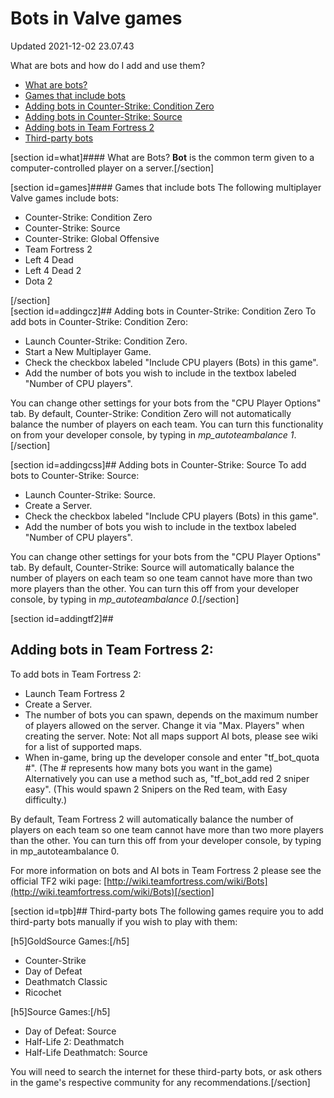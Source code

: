 # Bots in Valve games
Updated 2021-12-02 23.07.43

What are bots and how do I add and use them?  
  

* [What are bots?](#what)
* [Games that include bots](#games)
* [Adding bots in Counter-Strike: Condition Zero](#addingcz)
* [Adding bots in Counter-Strike: Source](#addingcss)
* [Adding bots in Team Fortress 2](#addingtf2)
* [Third-party bots](#tpb)

  
  
[section id=what]#### What are Bots?
**Bot** is the common term given to a computer-controlled player on a server.[/section]  
  
[section id=games]#### Games that include bots
The following multiplayer Valve games include bots:  

* Counter-Strike: Condition Zero
* Counter-Strike: Source
* Counter-Strike: Global Offensive
* Team Fortress 2
* Left 4 Dead
* Left 4 Dead 2
* Dota 2

[/section]  
[section id=addingcz]## Adding bots in Counter-Strike: Condition Zero
To add bots in Counter-Strike: Condition Zero:  

* Launch Counter-Strike: Condition Zero.
* Start a New Multiplayer Game.
* Check the checkbox labeled "Include CPU players (Bots) in this game".
* Add the number of bots you wish to include in the textbox labeled "Number of CPU players".

You can change other settings for your bots from the "CPU Player Options" tab. By default, Counter-Strike: Condition Zero will not automatically balance the number of players on each team. You can turn this functionality on from your developer console, by typing in *mp_autoteambalance 1*.[/section]  
  
[section id=addingcss]## Adding bots in Counter-Strike: Source
To add bots to Counter-Strike: Source:  

* Launch Counter-Strike: Source.
* Create a Server.
* Check the checkbox labeled "Include CPU players (Bots) in this game".
* Add the number of bots you wish to include in the textbox labeled "Number of CPU players".

You can change other settings for your bots from the "CPU Player Options" tab. By default, Counter-Strike: Source will automatically balance the number of players on each team so one team cannot have more than two more players than the other. You can turn this off from your developer console, by typing in *mp_autoteambalance 0*.[/section]  
  
[section id=addingtf2]##   
## Adding bots in Team Fortress 2:
To add bots in Team Fortress 2:  

* Launch Team Fortress 2
* Create a Server.
* The number of bots you can spawn, depends on the maximum number of players allowed on the server. Change it via "Max. Players" when creating the server. Note: Not all maps support AI bots, please see wiki for a list of supported maps.
* When in-game, bring up the developer console and enter "tf_bot_quota #". (The # represents how many bots you want in the game)  Alternatively you can use a method such as, "tf_bot_add red 2 sniper easy". (This would spawn 2 Snipers on the Red team, with Easy difficulty.)

By default, Team Fortress 2 will automatically balance the number of players on each team so one team cannot have more than two more players than the other. You can turn this off from your developer console, by typing in mp_autoteambalance 0.  
  
For more information on bots and AI bots in Team Fortress 2 please see the official TF2 wiki page: [http://wiki.teamfortress.com/wiki/Bots](http://wiki.teamfortress.com/wiki/Bots)[/section]  
  
[section id=tpb]## Third-party bots
The following games require you to add third-party bots manually if you wish to play with them:  
  
[h5]GoldSource Games:[/h5]
* Counter-Strike
* Day of Defeat
* Deathmatch Classic
* Ricochet

  
[h5]Source Games:[/h5]
* Day of Defeat: Source
* Half-Life 2: Deathmatch
* Half-Life Deathmatch: Source

  
You will need to search the internet for these third-party bots, or ask others in the game's respective community for any recommendations.[/section]